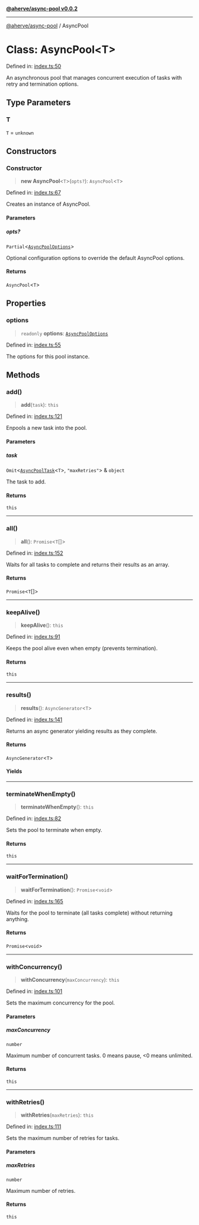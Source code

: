 [**@aherve/async-pool v0.0.2**](../README.md)

***

[@aherve/async-pool](../globals.md) / AsyncPool

# Class: AsyncPool\<T\>

Defined in: [index.ts:50](https://github.com/aherve/async-pool/blob/68f48d00d51f693dee5ffd1230b883af572ab677/src/index.ts#L50)

An asynchronous pool that manages concurrent execution of tasks with retry and termination options.

## Type Parameters

### T

`T` = `unknown`

## Constructors

### Constructor

> **new AsyncPool**\<`T`\>(`opts?`): `AsyncPool`\<`T`\>

Defined in: [index.ts:67](https://github.com/aherve/async-pool/blob/68f48d00d51f693dee5ffd1230b883af572ab677/src/index.ts#L67)

Creates an instance of AsyncPool.

#### Parameters

##### opts?

`Partial`\<[`AsyncPoolOptions`](../interfaces/AsyncPoolOptions.md)\>

Optional configuration options to override the default AsyncPool options.

#### Returns

`AsyncPool`\<`T`\>

## Properties

### options

> `readonly` **options**: [`AsyncPoolOptions`](../interfaces/AsyncPoolOptions.md)

Defined in: [index.ts:55](https://github.com/aherve/async-pool/blob/68f48d00d51f693dee5ffd1230b883af572ab677/src/index.ts#L55)

The options for this pool instance.

## Methods

### add()

> **add**(`task`): `this`

Defined in: [index.ts:121](https://github.com/aherve/async-pool/blob/68f48d00d51f693dee5ffd1230b883af572ab677/src/index.ts#L121)

Enpools a new task into the pool.

#### Parameters

##### task

`Omit`\<[`AsyncPoolTask`](../interfaces/AsyncPoolTask.md)\<`T`\>, `"maxRetries"`\> & `object`

The task to add.

#### Returns

`this`

***

### all()

> **all**(): `Promise`\<`T`[]\>

Defined in: [index.ts:152](https://github.com/aherve/async-pool/blob/68f48d00d51f693dee5ffd1230b883af572ab677/src/index.ts#L152)

Waits for all tasks to complete and returns their results as an array.

#### Returns

`Promise`\<`T`[]\>

***

### keepAlive()

> **keepAlive**(): `this`

Defined in: [index.ts:91](https://github.com/aherve/async-pool/blob/68f48d00d51f693dee5ffd1230b883af572ab677/src/index.ts#L91)

Keeps the pool alive even when empty (prevents termination).

#### Returns

`this`

***

### results()

> **results**(): `AsyncGenerator`\<`T`\>

Defined in: [index.ts:141](https://github.com/aherve/async-pool/blob/68f48d00d51f693dee5ffd1230b883af572ab677/src/index.ts#L141)

Returns an async generator yielding results as they complete.

#### Returns

`AsyncGenerator`\<`T`\>

#### Yields

***

### terminateWhenEmpty()

> **terminateWhenEmpty**(): `this`

Defined in: [index.ts:82](https://github.com/aherve/async-pool/blob/68f48d00d51f693dee5ffd1230b883af572ab677/src/index.ts#L82)

Sets the pool to terminate when empty.

#### Returns

`this`

***

### waitForTermination()

> **waitForTermination**(): `Promise`\<`void`\>

Defined in: [index.ts:165](https://github.com/aherve/async-pool/blob/68f48d00d51f693dee5ffd1230b883af572ab677/src/index.ts#L165)

Waits for the pool to terminate (all tasks complete) without returning anything.

#### Returns

`Promise`\<`void`\>

***

### withConcurrency()

> **withConcurrency**(`maxConcurrency`): `this`

Defined in: [index.ts:101](https://github.com/aherve/async-pool/blob/68f48d00d51f693dee5ffd1230b883af572ab677/src/index.ts#L101)

Sets the maximum concurrency for the pool.

#### Parameters

##### maxConcurrency

`number`

Maximum number of concurrent tasks. 0 means pause, <0 means unlimited.

#### Returns

`this`

***

### withRetries()

> **withRetries**(`maxRetries`): `this`

Defined in: [index.ts:111](https://github.com/aherve/async-pool/blob/68f48d00d51f693dee5ffd1230b883af572ab677/src/index.ts#L111)

Sets the maximum number of retries for tasks.

#### Parameters

##### maxRetries

`number`

Maximum number of retries.

#### Returns

`this`
